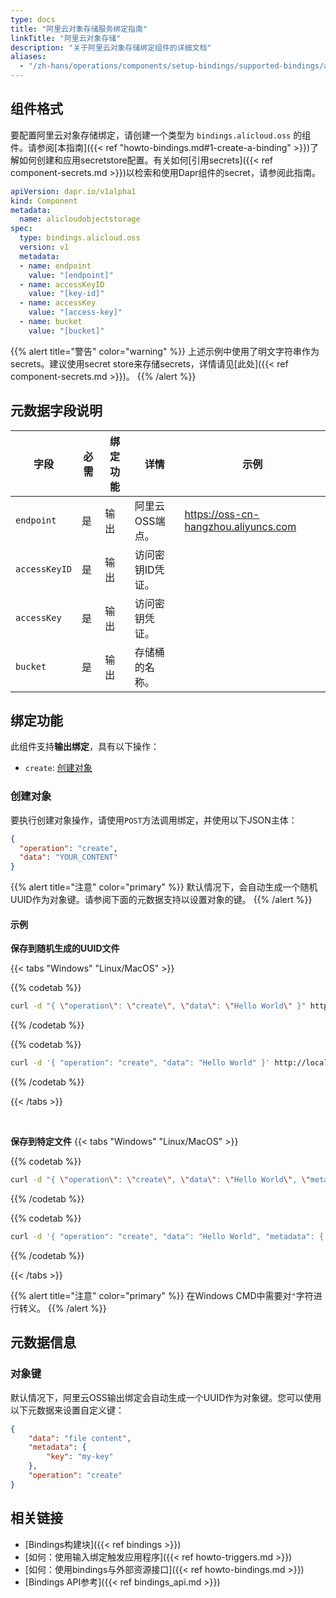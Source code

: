 ```yaml
---
type: docs
title: "阿里云对象存储服务绑定指南"
linkTitle: "阿里云对象存储"
description: "关于阿里云对象存储绑定组件的详细文档"
aliases:
  - "/zh-hans/operations/components/setup-bindings/supported-bindings/alicloudoss/"
---
```


## 组件格式

要配置阿里云对象存储绑定，请创建一个类型为 `bindings.alicloud.oss` 的组件。请参阅[本指南]({{< ref "howto-bindings.md#1-create-a-binding" >}})了解如何创建和应用secretstore配置。有关如何[引用secrets]({{< ref component-secrets.md >}})以检索和使用Dapr组件的secret，请参阅此指南。

```yaml
apiVersion: dapr.io/v1alpha1
kind: Component
metadata:
  name: alicloudobjectstorage
spec:
  type: bindings.alicloud.oss
  version: v1
  metadata:
  - name: endpoint
    value: "[endpoint]"
  - name: accessKeyID
    value: "[key-id]"
  - name: accessKey
    value: "[access-key]"
  - name: bucket
    value: "[bucket]"
```

{{% alert title="警告" color="warning" %}}
上述示例中使用了明文字符串作为secrets。建议使用secret store来存储secrets，详情请见[此处]({{< ref component-secrets.md >}})。
{{% /alert %}}

## 元数据字段说明

| 字段          | 必需 | 绑定功能  | 详情 | 示例 |
|---------------|------|---------|---------|---------|
| `endpoint`    | 是   | 输出    | 阿里云OSS端点。 | https://oss-cn-hangzhou.aliyuncs.com
| `accessKeyID` | 是   | 输出    | 访问密钥ID凭证。 |
| `accessKey`   | 是   | 输出    | 访问密钥凭证。 |
| `bucket`      | 是   | 输出    | 存储桶的名称。 |

## 绑定功能

此组件支持**输出绑定**，具有以下操作：

- `create`: [创建对象](#create-object)

### 创建对象

要执行创建对象操作，请使用`POST`方法调用绑定，并使用以下JSON主体：

```json
{
  "operation": "create",
  "data": "YOUR_CONTENT"
}
```

{{% alert title="注意" color="primary" %}}
默认情况下，会自动生成一个随机UUID作为对象键。请参阅下面的元数据支持以设置对象的键。
{{% /alert %}}

#### 示例

**保存到随机生成的UUID文件**

{{< tabs "Windows" "Linux/MacOS" >}}

{{% codetab %}}

```bash
curl -d "{ \"operation\": \"create\", \"data\": \"Hello World\" }" http://localhost:<dapr-port>/v1.0/bindings/<binding-name>
```

{{% /codetab %}}

{{% codetab %}}

```bash
curl -d '{ "operation": "create", "data": "Hello World" }' http://localhost:<dapr-port>/v1.0/bindings/<binding-name>
```

{{% /codetab %}}

{{< /tabs >}}

<br />

**保存到特定文件**
{{< tabs "Windows" "Linux/MacOS" >}}

{{% codetab %}}

```bash
curl -d "{ \"operation\": \"create\", \"data\": \"Hello World\", \"metadata\": { \"key\": \"my-key\" } }" http://localhost:<dapr-port>/v1.0/bindings/<binding-name>
```

{{% /codetab %}}

{{% codetab %}}

```bash
curl -d '{ "operation": "create", "data": "Hello World", "metadata": { "key": "my-key" } }' http://localhost:<dapr-port>/v1.0/bindings/<binding-name>
```

{{% /codetab %}}

{{< /tabs >}}

{{% alert title="注意" color="primary" %}}
在Windows CMD中需要对`"`字符进行转义。
{{% /alert %}}

## 元数据信息

### 对象键

默认情况下，阿里云OSS输出绑定会自动生成一个UUID作为对象键。您可以使用以下元数据来设置自定义键：

```json
{
    "data": "file content",
    "metadata": {
        "key": "my-key"
    },
    "operation": "create"
}
```

## 相关链接

- [Bindings构建块]({{< ref bindings >}})
- [如何：使用输入绑定触发应用程序]({{< ref howto-triggers.md >}})
- [如何：使用bindings与外部资源接口]({{< ref howto-bindings.md >}})
- [Bindings API参考]({{< ref bindings_api.md >}})
